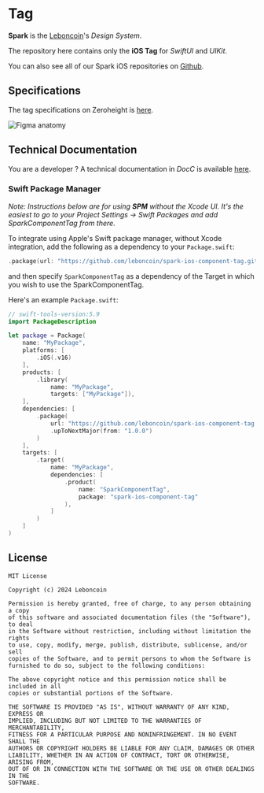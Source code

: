 # Tag

**Spark** is the [Leboncoin](https://www.leboncoin.fr/)'s _Design System_.

The repository here contains only the **iOS Tag** for _SwiftUI_ and _UIKit_.

You can also see all of our Spark iOS repositories on [Github](https://github.com/orgs/leboncoin/repositories?q=spark-ios+sort%3Aname-asc).

## Specifications

The tag specifications on Zeroheight is [here](https://spark.adevinta.com/1186e1705/p/295e88-tag).

![Figma anatomy](https://github.com/leboncoin/spark-ios-component-tag/blob/main/.github/assets/anatomy.png)

## Technical Documentation

You are a developer ? A technical documentation in _DocC_ is available [here](https://leboncoin.github.io/spark-ios-component-tag/).

### Swift Package Manager

_Note: Instructions below are for using **SPM** without the Xcode UI. It's the easiest to go to your Project Settings -> Swift Packages and add SparkComponentTag from there._

To integrate using Apple's Swift package manager, without Xcode integration, add the following as a dependency to your `Package.swift`:

```swift
.package(url: "https://github.com/leboncoin/spark-ios-component-tag.git", .upToNextMajor(from: "1.0.0"))
```

and then specify `SparkComponentTag` as a dependency of the Target in which you wish to use the SparkComponentTag.

Here's an example `Package.swift`:

```swift
// swift-tools-version:5.9
import PackageDescription

let package = Package(
    name: "MyPackage",
    platforms: [
        .iOS(.v16)
    ],
    products: [
        .library(
            name: "MyPackage",
            targets: ["MyPackage"]),
    ],
    dependencies: [
        .package(
            url: "https://github.com/leboncoin/spark-ios-component-tag.git",
            .upToNextMajor(from: "1.0.0")
        )
    ],
    targets: [
        .target(
            name: "MyPackage",
            dependencies: [
                .product(
                    name: "SparkComponentTag",
                    package: "spark-ios-component-tag"
                ),
            ]
        )
    ]
)
```

## License

```
MIT License

Copyright (c) 2024 Leboncoin

Permission is hereby granted, free of charge, to any person obtaining a copy
of this software and associated documentation files (the "Software"), to deal
in the Software without restriction, including without limitation the rights
to use, copy, modify, merge, publish, distribute, sublicense, and/or sell
copies of the Software, and to permit persons to whom the Software is
furnished to do so, subject to the following conditions:

The above copyright notice and this permission notice shall be included in all
copies or substantial portions of the Software.

THE SOFTWARE IS PROVIDED "AS IS", WITHOUT WARRANTY OF ANY KIND, EXPRESS OR
IMPLIED, INCLUDING BUT NOT LIMITED TO THE WARRANTIES OF MERCHANTABILITY,
FITNESS FOR A PARTICULAR PURPOSE AND NONINFRINGEMENT. IN NO EVENT SHALL THE
AUTHORS OR COPYRIGHT HOLDERS BE LIABLE FOR ANY CLAIM, DAMAGES OR OTHER
LIABILITY, WHETHER IN AN ACTION OF CONTRACT, TORT OR OTHERWISE, ARISING FROM,
OUT OF OR IN CONNECTION WITH THE SOFTWARE OR THE USE OR OTHER DEALINGS IN THE
SOFTWARE.
```
